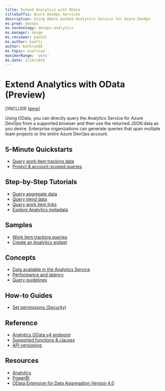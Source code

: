 ```yaml
---
title: Extend Analytics with OData
titleSuffix: Azure DevOps Services  
description: Using OData backed Analytics Service for Azure DevOps 
ms.prod: devops
ms.technology: devops-analytics
ms.manager: douge
ms.reviewer: pantal
ms.author: kaelli
author: KathrynEE
ms.topic: overview
monikerRange: 'vsts'
ms.date: 3/29/2018
---
```


#  Extend Analytics with OData (Preview) 

[!INCLUDE [temp](../../_shared/version-vsts-only.md)]

Using OData, you can directly query the Analytics Service for Azure DevOps from a supported browser and then use the returned JSON data as you desire. Enterprise organizations can generate queries that span multiple team projects or the entire Azure DevOps account.   

## 5-Minute Quickstarts

- [Query work item tracking data](wit-analytics.md)
- [Project & account-scoped queries](account-scoped-queries.md)


## Step-by-Step Tutorials
- [Query aggregate data](aggregated-data-analytics.md)
- [Query trend data](querying-for-trend-data.md)
- [Query work item links](work-item-links.md)
- [Explore Analytics metadata](analytics-metadata.md) 


## Samples
- [Work item tracking queries](analytics-recipes.md)
- [Create an Analytics widget](example-analytics-widget.md)

<!---
- [Build a hub extension against the analytics service](building-extension-against-analytics-service.md)
- [Build a dashboard widget extension](widget-extensions-against-analytics-service.md)
- [Add widget configuration to an extension](widget-extension-against-analytics-service-configuration.md)
-->

 
## Concepts
- [Data available in the Analytics Service](../analytics/data-available-in-analytics.md?toc=/azure/devops/report/extend-analytics/toc.json&bc=/azure/devops/report/extend-analytics/breadcrumb/toc.json)
- [Performance and latency](../analytics/performance-latency.md?toc=/azure/devops/report/extend-analytics/toc.json&bc=/azure/devops/report/extend-analytics/breadcrumb/toc.json)
- [Query guidelines](odata-query-guidelines.md) 


<!--
Planned:
Understand Agile process data
-->

## How-to Guides
- [Set permissions (Security)](../analytics/analytics-security.md?toc=/azure/devops/report/extend-analytics/toc.json&bc=/azure/devops/report/extend-analytics/breadcrumb/toc.json)


## Reference
- [Analytics OData v4 endpoint](data-model-analytics-service.md)
- [Supported functions & clauses](odata-supported-features.md) 
- [API versioning](odata-api-version.md)

 
## Resources
- [Analytics](../analytics/index.md)
- [PowerBI](../powerbi/index.md)
- [OData Extension for Data Aggregation Version 4.0](http://docs.oasis-open.org/odata/odata-data-aggregation-ext/v4.0/cs01/odata-data-aggregation-ext-v4.0-cs01.html)


